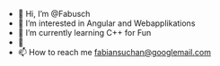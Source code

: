 - 👋 Hi, I’m @Fabusch
- 👀 I’m interested in Angular and Webapplikations
- 🌱 I’m currently learning C++ for Fun
- 💞
- 📫 How to reach me fabiansuchan@googlemail.com

<!---
Fabusch/Fabusch is a ✨ special ✨ repository because its `README.md` (this file) appears on your GitHub profile.
You can click the Preview link to take a look at your changes.
--->
